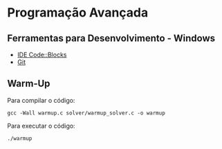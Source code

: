 # Programação Avançada

## Ferramentas para Desenvolvimento - Windows
- [IDE Code::Blocks](https://www.fosshub.com/Code-Blocks.html?dwl=codeblocks-20.03mingw-setup.exe#)
- [Git](https://github.com/git-for-windows/git/releases/download/v2.48.1.windows.1/Git-2.48.1-64-bit.exe)
  
## Warm-Up

Para compilar o código:

`gcc -Wall warmup.c solver/warmup_solver.c -o warmup`

Para executar o código:

`./warmup`
